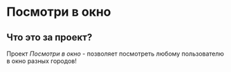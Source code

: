 # Посмотри в окно

## Что это за проект? 

Проект *Посмотри в окно* - позволяет посмотреть любому пользователю в окно разных городов!
